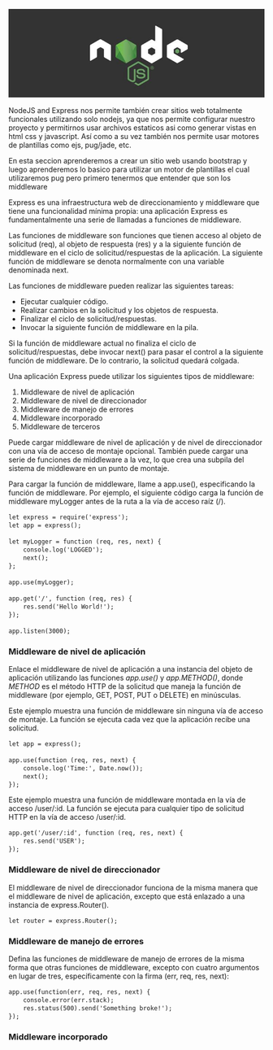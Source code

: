 ![express-middleware-nodejs](./assets/nodejs.jpeg)

NodeJS and Express nos permite también crear sitios web totalmente funcionales utilizando solo nodejs, ya que nos permite configurar nuestro proyecto y permitirnos usar archivos estaticos asi como generar vistas en html css y javascript. Así como a su vez también nos permite usar motores de plantillas como ejs, pug/jade, etc.

En esta seccion aprenderemos a crear un sitio web usando bootstrap y luego aprenderemos lo basico para utilizar un motor de plantillas el cual utilizaremos pug pero primero tenermos que entender que son los middleware

Express es una infraestructura web de direccionamiento y middleware que tiene una funcionalidad mínima propia: una aplicación Express es fundamentalmente una serie de llamadas a funciones de middleware.

Las funciones de middleware son funciones que tienen acceso al objeto de solicitud (req), al objeto de respuesta (res) y a la siguiente función de middleware en el ciclo de solicitud/respuestas de la aplicación. La siguiente función de middleware se denota normalmente con una variable denominada next.

Las funciones de middleware pueden realizar las siguientes tareas:

- Ejecutar cualquier código.
- Realizar cambios en la solicitud y los objetos de respuesta.
- Finalizar el ciclo de solicitud/respuestas.
- Invocar la siguiente función de middleware en la pila.

Si la función de middleware actual no finaliza el ciclo de solicitud/respuestas, debe invocar next() para pasar el control a la siguiente función de middleware. De lo contrario, la solicitud quedará colgada.

Una aplicación Express puede utilizar los siguientes tipos de middleware:

1. Middleware de nivel de aplicación
2. Middleware de nivel de direccionador
3. Middleware de manejo de errores
4. Middleware incorporado
5. Middleware de terceros

Puede cargar middleware de nivel de aplicación y de nivel de direccionador con una vía de acceso de montaje opcional. También puede cargar una serie de funciones de middleware a la vez, lo que crea una subpila del sistema de middleware en un punto de montaje.

Para cargar la función de middleware, llame a app.use(), especificando la función de middleware. Por ejemplo, el siguiente código carga la función de middleware myLogger antes de la ruta a la vía de acceso raíz (/).

    let express = require('express');
    let app = express();

    let myLogger = function (req, res, next) {
        console.log('LOGGED');
        next();
    };

    app.use(myLogger);

    app.get('/', function (req, res) {
        res.send('Hello World!');
    });

    app.listen(3000);


### Middleware de nivel de aplicación

Enlace el middleware de nivel de aplicación a una instancia del objeto de aplicación utilizando las funciones *app.use()* y *app.METHOD()*, donde *METHOD* es el método HTTP de la solicitud que maneja la función de middleware (por ejemplo, GET, POST, PUT o DELETE) en minúsculas.

Este ejemplo muestra una función de middleware sin ninguna vía de acceso de montaje. La función se ejecuta cada vez que la aplicación recibe una solicitud.

    let app = express();

    app.use(function (req, res, next) {
        console.log('Time:', Date.now());
        next();
    });

Este ejemplo muestra una función de middleware montada en la vía de acceso /user/:id. La función se ejecuta para cualquier tipo de solicitud HTTP en la vía de acceso /user/:id.

    app.get('/user/:id', function (req, res, next) {
        res.send('USER');
    });

### Middleware de nivel de direccionador

El middleware de nivel de direccionador funciona de la misma manera que el middleware de nivel de aplicación, excepto que está enlazado a una instancia de express.Router().

    let router = express.Router();


### Middleware de manejo de errores

Defina las funciones de middleware de manejo de errores de la misma forma que otras funciones de middleware, excepto con cuatro argumentos en lugar de tres, específicamente con la firma (err, req, res, next):

    app.use(function(err, req, res, next) {
        console.error(err.stack);
        res.status(500).send('Something broke!');
    });

### Middleware incorporado